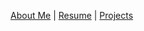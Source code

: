 [About Me](https://amina-brown.github.io/about_me.html) | [Resume]() | [Projects](https://amina-brown.github.io/projects.html)
